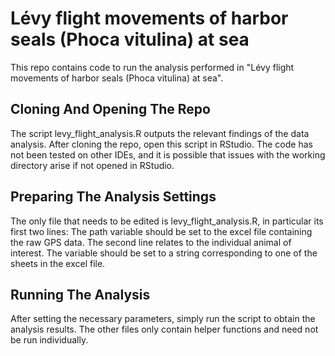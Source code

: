 # Lévy flight movements of harbor seals (Phoca vitulina) at sea

This repo contains code to run the analysis performed in "Lévy flight movements of harbor seals (Phoca vitulina) at sea".

## Cloning And Opening The Repo
The script levy_flight_analysis.R outputs the relevant findings of the data analysis. After cloning the repo, open this script in RStudio. The code has not been tested on other IDEs,
and it is possible that issues with the working directory arise if not opened in RStudio. 

## Preparing The Analysis Settings
The only file that needs to be edited is levy_flight_analysis.R, in particular its first two lines: The path variable should be set to the excel file containing
the raw GPS data. The second line relates to the individual animal of interest. The variable should be set to a string corresponding to one of the sheets in the excel file.

## Running The Analysis
After setting the necessary parameters, simply run the script to obtain the analysis results. The other files only contain helper functions and need not be run individually.
